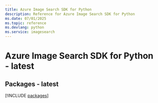 ```yaml
---
title: Azure Image Search SDK for Python
description: Reference for Azure Image Search SDK for Python
ms.date: 07/01/2025
ms.topic: reference
ms.devlang: python
ms.service: imagesearch
---
```

# Azure Image Search SDK for Python - latest
## Packages - latest
[!INCLUDE [packages](image-search-index.md)]